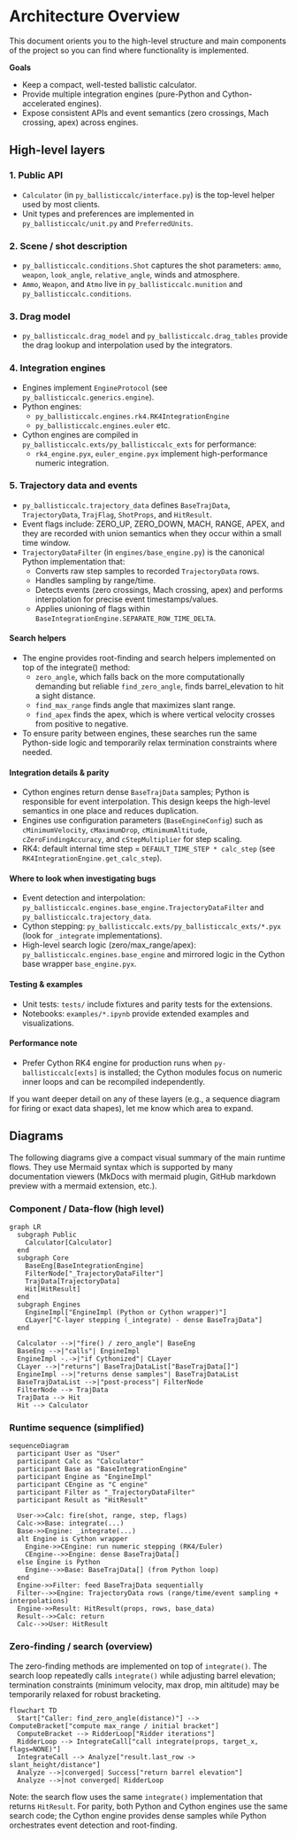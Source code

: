 # Architecture Overview

This document orients you to the high-level structure and main components of the project so you can find where functionality is implemented.

**Goals**
- Keep a compact, well-tested ballistic calculator.
- Provide multiple integration engines (pure-Python and Cython-accelerated engines).
- Expose consistent APIs and event semantics (zero crossings, Mach crossing, apex) across engines.

## High-level layers

### 1. Public API
- `Calculator` (in `py_ballisticcalc/interface.py`) is the top-level helper used by most clients.
- Unit types and preferences are implemented in `py_ballisticcalc/unit.py` and `PreferredUnits`.

### 2. Scene / shot description
- `py_ballisticcalc.conditions.Shot` captures the shot parameters: `ammo`, `weapon`, `look_angle`, `relative_angle`, winds and atmosphere.
- `Ammo`, `Weapon`, and `Atmo` live in `py_ballisticcalc.munition` and `py_ballisticcalc.conditions`.

### 3. Drag model
- `py_ballisticcalc.drag_model` and `py_ballisticcalc.drag_tables` provide the drag lookup and interpolation used by the integrators.

### 4. Integration engines
- Engines implement `EngineProtocol` (see `py_ballisticcalc.generics.engine`).
- Python engines:
  - `py_ballisticcalc.engines.rk4.RK4IntegrationEngine`
  - `py_ballisticcalc.engines.euler` etc.
- Cython engines are compiled in `py_ballisticcalc.exts/py_ballisticcalc_exts` for performance:
  - `rk4_engine.pyx`, `euler_engine.pyx` implement high-performance numeric integration.
  
### 5. Trajectory data and events
- `py_ballisticcalc.trajectory_data` defines `BaseTrajData`, `TrajectoryData`, `TrajFlag`, `ShotProps`, and `HitResult`.
- Event flags include: ZERO_UP, ZERO_DOWN, MACH, RANGE, APEX, and they are recorded with union semantics when they occur within a small time window.
- `TrajectoryDataFilter` (in `engines/base_engine.py`) is the canonical Python implementation that:
  - Converts raw step samples to recorded `TrajectoryData` rows.
  - Handles sampling by range/time.
  - Detects events (zero crossings, Mach crossing, apex) and performs interpolation for precise event timestamps/values.
  - Applies unioning of flags within `BaseIntegrationEngine.SEPARATE_ROW_TIME_DELTA`.

#### Search helpers
- The engine provides root-finding and search helpers implemented on top of the integrate() method:
  - `zero_angle`, which falls back on the more computationally demanding but reliable `find_zero_angle`, finds barrel_elevation to hit a sight distance.
  - `find_max_range` finds angle that maximizes slant range.
  - `find_apex` finds the apex, which is where vertical velocity crosses from positive to negative.
- To ensure parity between engines, these searches run the same Python-side logic and temporarily relax termination constraints where needed.

#### Integration details & parity
- Cython engines return dense `BaseTrajData` samples; Python is responsible for event interpolation. This design keeps the high-level semantics in one place and reduces duplication.
- Engines use configuration parameters (`BaseEngineConfig`) such as `cMinimumVelocity`, `cMaximumDrop`, `cMinimumAltitude`, `cZeroFindingAccuracy`, and `cStepMultiplier` for step scaling.
- RK4: default internal time step = `DEFAULT_TIME_STEP * calc_step` (see `RK4IntegrationEngine.get_calc_step`).

#### Where to look when investigating bugs
- Event detection and interpolation: `py_ballisticcalc.engines.base_engine.TrajectoryDataFilter` and `py_ballisticcalc.trajectory_data`.
- Cython stepping: `py_ballisticcalc.exts/py_ballisticcalc_exts/*.pyx` (look for `_integrate` implementations).
- High-level search logic (zero/max_range/apex): `py_ballisticcalc.engines.base_engine` and mirrored logic in the Cython base wrapper `base_engine.pyx`.

#### Testing & examples
- Unit tests: `tests/` include fixtures and parity tests for the extensions.
- Notebooks: `examples/*.ipynb` provide extended examples and visualizations.

#### Performance note
- Prefer Cython RK4 engine for production runs when `py-ballisticcalc[exts]` is installed; the Cython modules focus on numeric inner loops and can be recompiled independently.

If you want deeper detail on any of these layers (e.g., a sequence diagram for firing or exact data shapes), let me know which area to expand.

## Diagrams

The following diagrams give a compact visual summary of the main runtime flows. They use Mermaid syntax which is supported by many documentation viewers (MkDocs with mermaid plugin, GitHub markdown preview with a mermaid extension, etc.).

### Component / Data-flow (high level)

```mermaid
graph LR
  subgraph Public
    Calculator[Calculator]
  end
  subgraph Core
    BaseEng[BaseIntegrationEngine]
    FilterNode["_TrajectoryDataFilter"]
    TrajData[TrajectoryData]
    Hit[HitResult]
  end
  subgraph Engines
    EngineImpl["EngineImpl (Python or Cython wrapper)"]
    CLayer["C-layer stepping (_integrate) - dense BaseTrajData"]
  end

  Calculator -->|"fire() / zero_angle"| BaseEng
  BaseEng -->|"calls"| EngineImpl
  EngineImpl -.->|"if Cythonized"| CLayer
  CLayer -->|"returns"| BaseTrajDataList["BaseTrajData[]"]
  EngineImpl -->|"returns dense samples"| BaseTrajDataList
  BaseTrajDataList -->|"post-process"| FilterNode
  FilterNode --> TrajData
  TrajData --> Hit
  Hit --> Calculator
```

### Runtime sequence (simplified)

```mermaid
sequenceDiagram
  participant User as "User"
  participant Calc as "Calculator"
  participant Base as "BaseIntegrationEngine"
  participant Engine as "EngineImpl"
  participant CEngine as "C engine"
  participant Filter as "_TrajectoryDataFilter"
  participant Result as "HitResult"

  User->>Calc: fire(shot, range, step, flags)
  Calc->>Base: integrate(...)
  Base->>Engine: _integrate(...)
  alt Engine is Cython wrapper
    Engine->>CEngine: run numeric stepping (RK4/Euler)
    CEngine-->>Engine: dense BaseTrajData[]
  else Engine is Python
    Engine-->>Base: BaseTrajData[] (from Python loop)
  end
  Engine->>Filter: feed BaseTrajData sequentially
  Filter-->>Engine: TrajectoryData rows (range/time/event sampling + interpolations)
  Engine->>Result: HitResult(props, rows, base_data)
  Result-->>Calc: return
  Calc-->>User: HitResult
```

### Zero-finding / search (overview)

The zero-finding methods are implemented on top of `integrate()`. The search loop repeatedly calls `integrate()` while adjusting barrel elevation; termination constraints (minimum velocity, max drop, min altitude) may be temporarily relaxed for robust bracketing.

```mermaid
flowchart TD
  Start["Caller: find_zero_angle(distance)"] --> ComputeBracket["compute max_range / initial bracket"]
  ComputeBracket --> RidderLoop["Ridder iterations"]
  RidderLoop --> IntegrateCall["call integrate(props, target_x, flags=NONE)"]
  IntegrateCall --> Analyze["result.last_row -> slant_height/distance"]
  Analyze -->|converged| Success["return barrel elevation"]
  Analyze -->|not converged| RidderLoop
```

Note: the search flow uses the same `integrate()` implementation that returns `HitResult`. For parity, both Python and Cython engines use the same search code; the Cython engine provides dense samples while Python orchestrates event detection and root-finding.
